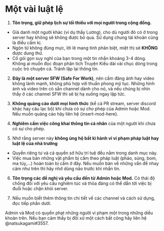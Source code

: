 # Một vài luật lệ

1. **Tôn trọng, giữ phép lịch sự tối thiểu với mọi người trong cộng đồng.**
  + Giả danh một người khác (ví dụ thầy Lương), cho dù người đó có ở trong server hay không sẽ không được bỏ qua.
  Sử dụng chung tài khoản cũng là điều cấm kị.
  + Ngôn từ không đúng mực, lời lẽ mang tính phân biệt, miệt thị sẽ **KHÔNG** được dung thứ.
  + Cố gói gọn suy nghĩ của bạn trong một tin nhắn khoảng 3-4 dòng. Không ai muốn đọc đoạn phân tích Truyện Kiều dài vài chục dòng trong cuộc trò chuyện cả. Tránh lặp lại thông tin.

2. **Đây là một server SFW (Safe For Work)**, nên cấm đăng ảnh hay video không lành mạnh, không phù hợp với thuần phong mỹ tục. Những hình ảnh và video trên có sẵn channel dành cho nó, và nếu chúng bị nhìn thấy ở các channel SFW thì sẽ bị hạ xuống ngay lập tức.

3. **Không quảng cáo dưới mọi hình thức** (kể cả PR stream, server discord khác hay câu lạc bộ) khi chưa có sự cho phép của Admin hoặc Mod. Nếu muốn quảng cáo hãy liên hệ {insert-mod-here}.

4. **Nghiêm cấm việc công khai thông tin cá nhân** của một người khi chưa có sự cho phép.

5. Nhớ rằng server này **không ủng hộ bất kì hành vi vi phạm pháp luật hay luật lệ của nhà trường**
  + Quyền riêng tư và cả quyền sở hữu trí tuệ đều nằm trong danh mục này.
  + Việc mua bán những vật phẩm bị cấm theo pháp luật (pháo, súng, bom, ma túy,...) hoàn toàn bị cấm ở đây. Nếu muốn bàn về những vấn đề nhay cảm như trên thì hãy nhớ dùng não trước khi nhắn tin.

6. **Tôn trọng các đề nghị và yêu cầu đến từ Admin hoặc Mod.** Có thái độ chống đối với yêu cầu nghiêm túc và thỏa đáng có thể dẫn tới việc bị đuổi hoặc chặn khỏi server.

7. Nếu muốn biết thêm thông tin chi tiết về các channel và cách sử dụng, đọc tiếp phần dưới.

Admin và Mod có quyền phạt những người vi phạm một trong những diều khoản trên. Nếu bạn cảm thấy bị đối xử một cách bất công hãy liên hệ @natsukagami#3557.
